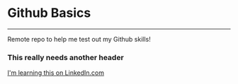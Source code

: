 # Github Basics
-------------
Remote repo to help me test out my Github skills!

### This really needs another header

[I'm learning this on LinkedIn.com](https://www.linkedin.com/learning/github-for-web-designers/adding-a-readme-file)
